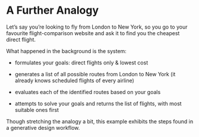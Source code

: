 # A Further Analogy

Let’s say you’re looking to fly from London to New York, so you go to your favourite flight-comparison website and ask it to find you the cheapest direct flight. 

 
What happened in the background is the system: 

* formulates your goals: direct flights only & lowest cost 

* generates a list of all possible routes from London to New York (it already knows scheduled flights of every airline) 

* evaluates each of the identified routes based on your goals 

* attempts to solve your goals and returns the list of flights, with most suitable ones first 

Though stretching the analogy a bit, this example exhibits the steps found in a generative design workflow.
